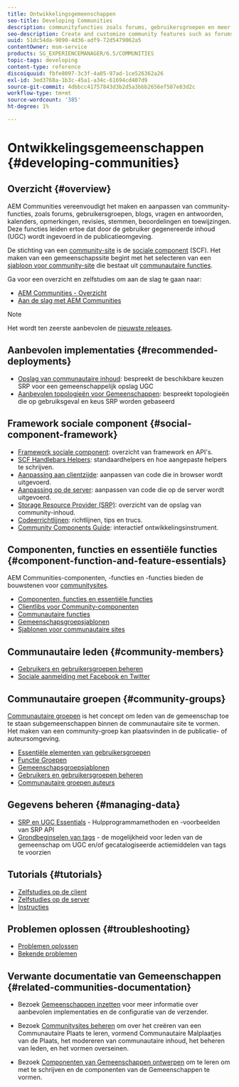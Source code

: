 ```yaml
---
title: Ontwikkelingsgemeenschappen
seo-title: Developing Communities
description: communityfuncties zoals forums, gebruikersgroepen en meer maken en aanpassen
seo-description: Create and customize community features such as forums, user groups, and more
uuid: 51dc54da-9090-4d36-adf9-72d5479062a5
contentOwner: msm-service
products: SG_EXPERIENCEMANAGER/6.5/COMMUNITIES
topic-tags: developing
content-type: reference
discoiquuid: fbfe8097-3c3f-4a05-97ad-1ce526362a26
exl-id: 3ed3768a-1b3c-45a1-a34c-61694cd407d9
source-git-commit: 4dbbcc41757843d3b2d5a3bbb2656ef587e83d2c
workflow-type: tm+mt
source-wordcount: '385'
ht-degree: 1%

---
```


# Ontwikkelingsgemeenschappen  {#developing-communities}

## Overzicht {#overview}

AEM Communities vereenvoudigt het maken en aanpassen van community-functies, zoals forums, gebruikersgroepen, blogs, vragen en antwoorden, kalenders, opmerkingen, revisies, stemmen, beoordelingen en toewijzingen. Deze functies leiden ertoe dat door de gebruiker gegenereerde inhoud (UGC) wordt ingevoerd in de publicatieomgeving.

De stichting van een [community-site](overview.md#communitiessites) is de [sociale component](scf.md) (SCF). Het maken van een gemeenschapssite begint met het selecteren van een [sjabloon voor community-site](sites-console.md) die bestaat uit [communautaire functies](functions.md).

Ga voor een overzicht en zelfstudies om aan de slag te gaan naar:

* [AEM Communities - Overzicht](overview.md)
* [Aan de slag met AEM Communities](getting-started.md)

>[!NOTE]
> 
>Het wordt ten zeerste aanbevolen de [nieuwste releases](deploy-communities.md#latest-releases).

## Aanbevolen implementaties {#recommended-deployments}

* [Opslag van communautaire inhoud](working-with-srp.md): bespreekt de beschikbare keuzen SRP voor een gemeenschappelijk opslag UGC
* [Aanbevolen topologieën voor Gemeenschappen](topologies.md): bespreekt topologieën die op gebruiksgeval en keus SRP worden gebaseerd

## Framework sociale component {#social-component-framework}

* [Framework sociale component](scf.md): overzicht van framework en API&#39;s.
* [SCF Handlebars Helpers](handlebars-helpers.md): standaardhelpers en hoe aangepaste helpers te schrijven.
* [Aanpassing aan clientzijde](client-customize.md): aanpassen van code die in browser wordt uitgevoerd.
* [Aanpassing op de server](server-customize.md): aanpassen van code die op de server wordt uitgevoerd.
* [Storage Resource Provider (SRP)](srp.md): overzicht van de opslag van community-inhoud.
* [Codeerrichtlijnen](code-guide.md): richtlijnen, tips en trucs.
* [Community Components Guide](components-guide.md): interactief ontwikkelingsinstrument.

## Componenten, functies en essentiële functies {#component-function-and-feature-essentials}

AEM Communities-componenten, -functies en -functies bieden de bouwstenen voor [communitysites](sites-console.md).

* [Componenten, functies en essentiële functies](essentials.md)
* [Clientlibs voor Community-componenten](clientlibs.md)
* [Communautaire functies](functions.md)
* [Gemeenschapsgroepsjablonen](tools-groups.md)
* [Sjablonen voor communautaire sites](sites.md)

## Communautaire leden {#community-members}

* [Gebruikers en gebruikersgroepen beheren](users.md)
* [Sociale aanmelding met Facebook en Twitter](social-login.md)

## Communautaire groepen {#community-groups}

[Communautaire groepen](overview.md#communitygroups) is het concept om leden van de gemeenschap toe te staan subgemeenschappen binnen de communautaire site te vormen. Het maken van een community-groep kan plaatsvinden in de publicatie- of auteursomgeving.

* [Essentiële elementen van gebruikersgroepen](essentials-groups.md)
* [Functie Groepen](functions.md#groups-function)
* [Gemeenschapsgroepsjablonen](tools-groups.md)
* [Gebruikers en gebruikersgroepen beheren](users.md)
* [Communautaire groepen auteurs](creating-groups.md)

## Gegevens beheren {#managing-data}

* [SRP en UGC Essentials](srp-and-ugc.md) - Hulpprogrammamethoden en -voorbeelden van SRP API
* [Grondbeginselen van tags](tag.md) - de mogelijkheid voor leden van de gemeenschap om UGC en/of gecatalogiseerde actiemiddelen van tags te voorzien

## Tutorials {#tutorials}

* [Zelfstudies op de client](tutorials.md#client-side-customization)
* [Zelfstudies op de server](tutorials.md#server-side-customization)
* [Instructies](tutorials.md#how-to-instructions)

## Problemen oplossen {#troubleshooting}

* [Problemen oplossen](troubleshooting.md)
* [Bekende problemen](/help/release-notes/release-notes.md)

## Verwante documentatie van Gemeenschappen {#related-communities-documentation}

* Bezoek [Gemeenschappen inzetten](deploy-communities.md) voor meer informatie over aanbevolen implementaties en de configuratie van de verzender.

* Bezoek [Communitysites beheren](administer-landing.md) om over het creëren van een Communautaire Plaats te leren, vormend Communautaire Malplaatjes van de Plaats, het modereren van communautaire inhoud, het beheren van leden, en het vormen overseinen.

* Bezoek [Componenten van Gemeenschappen ontwerpen](author-communities.md) om te leren om met te schrijven en de componenten van de Gemeenschappen te vormen.
